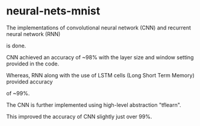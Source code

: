 # neural-nets-mnist

The implementations of convolutional neural network (CNN) and recurrent neural network (RNN)

is done.

CNN achieved an accuracy of ~98% with the layer size and window setting provided in the code.

Whereas, RNN along with the use of LSTM cells (Long Short Term Memory) provided accuracy

of ~99%.

The CNN is further implemented using high-level abstraction "tflearn".

This improved the accuracy of CNN slightly just over 99%. 


